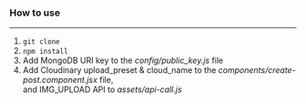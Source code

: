 ### How to use
---
1. ```git clone```
2. ```npm install```
3. Add MongoDB URI key to the *config/public_key.js* file
4. Add Cloudinary upload_preset & cloud_name to the *components/create-post.component.jsx* file,<br>
   and IMG_UPLOAD API to *assets/api-call.js*